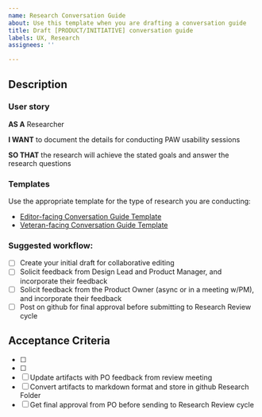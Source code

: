 ```yaml
---
name: Research Conversation Guide
about: Use this template when you are drafting a conversation guide
title: Draft [PRODUCT/INITIATIVE] conversation guide
labels: UX, Research
assignees: ''

---
```


## Description

### User story
**AS A** Researcher

**I WANT** to document the details for conducting PAW usability sessions

**SO THAT** the research will achieve the stated goals and answer the research questions

### Templates

Use the appropriate template for the type of research you are conducting:
- [Editor-facing Conversation Guide Template](https://github.com/department-of-veterans-affairs/va.gov-team/blob/master/platform/cms/research/editor-moderation-guide.md)
- [Veteran-facing Conversation Guide Template](https://github.com/department-of-veterans-affairs/va.gov-team/blob/master/platform/research/planning/conversation-guide-template.md)

### Suggested workflow:
- [ ] Create your initial draft for collaborative editing
- [ ] Solicit feedback from Design Lead and Product Manager, and incorporate their feedback
- [ ] Solicit feedback from the Product Owner (async or in a meeting w/PM), and incorporate their feedback 
- [ ] Post on github for final approval before submitting to Research Review cycle

## Acceptance Criteria
- [ ]  
- [ ] 
- [ ] Update artifacts with PO feedback from review meeting
- [ ] Convert artifacts to markdown format and store in github Research Folder
- [ ] Get final approval from PO before sending to Research Review cycle
